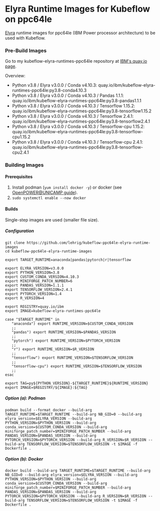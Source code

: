 # Elyra Runtime Images for Kubeflow on ppc64le
[Elyra](https://github.com/elyra-ai/elyra) runtime images for ppc64le (IBM Power processor architecture) to be used with Kubeflow.


### Pre-Build Images
Go to my kubeflow-elyra-runtimes-ppc64le repository at [IBM's quay.io page](https://quay.io/repository/ibm/kubeflow-elyra-runtimes-ppc64le?tab=tags).

Overview:
- Python v3.8 / Elyra v3.0.0 / Conda v4.10.3: quay.io/ibm/kubeflow-elyra-runtimes-ppc64le:py3.8-conda4.10.3
- Python v3.8 / Elyra v3.0.0 / Conda v4.10.3 / Pandas 1.1.1: quay.io/ibm/kubeflow-elyra-runtimes-ppc64le:py3.8-pandas1.1.1
- Python v3.8 / Elyra v3.0.0 / Conda v4.10.3 / Tensorflow 1.15.2: quay.io/ibm/kubeflow-elyra-runtimes-ppc64le:py3.8-tensorflow1.15.2
- Python v3.8 / Elyra v3.0.0 / Conda v4.10.3 / Tensorflow 2.4.1: quay.io/ibm/kubeflow-elyra-runtimes-ppc64le:py3.8-tensorflow2.4.1
- Python v3.8 / Elyra v3.0.0 / Conda v4.10.3 / Tensorflow-cpu 1.15.2: quay.io/ibm/kubeflow-elyra-runtimes-ppc64le:py3.8-tensorflow-cpu1.15.2
- Python v3.8 / Elyra v3.0.0 / Conda v4.10.3 / Tensorflow-cpu 2.4.1: quay.io/ibm/kubeflow-elyra-runtimes-ppc64le:py3.8-tensorflow-cpu2.4.1

### Building Images

#### Prerequisites
1. Install podman (`yum install docker -y`) or docker (see [OpenPOWER@UNICAMP guide](https://openpower.ic.unicamp.br/post/installing-docker-from-repository/)).
2. `sudo systemctl enable --now docker`

#### Builds
Single-step images are used (smaller file size).

##### Configuration
```
git clone https://github.com/lehrig/kubeflow-ppc64le-elyra-runtime-images
cd kubeflow-ppc64le-elyra-runtime-images

export TARGET_RUNTIME=anaconda|pandas|pytorch|r|tensorflow

export ELYRA_VERSION=v3.0.0
export PYTHON_VERSION=3.8
export CUSTOM_CONDA_VERSION=4.10.3
export MINIFORGE_PATCH_NUMBER=6
export PANDAS_VERSION=1.1.1
export TENSORFLOW_VERSION=2.4.1
export PYTORCH_VERSION=1.4
export R_VERSION=4

export REGISTRY=quay.io/ibm
export IMAGE=kubeflow-elyra-runtimes-ppc64le

case "$TARGET_RUNTIME" in
   "anaconda") export RUNTIME_VERSION=$CUSTOM_CONDA_VERSION
   ;;
   "pandas") export RUNTIME_VERSION=$PANDAS_VERSION 
   ;;
   "pytorch") export RUNTIME_VERSION=$PYTORCH_VERSION 
   ;;
   "r") export RUNTIME_VERSION=$R_VERSION
   ;;
   "tensorflow") export RUNTIME_VERSION=$TENSORFLOW_VERSION
   ;;
   "tensorflow-cpu") export RUNTIME_VERSION=$TENSORFLOW_VERSION
   ;;
esac

export TAG=py${PYTHON_VERSION}-${TARGET_RUNTIME}${RUNTIME_VERSION}
export IMAGE=$REGISTRY/${IMAGE}:${TAG}
```

##### Option (a): Podman
```
podman build --format docker --build-arg TARGET_RUNTIME=$TARGET_RUNTIME --build-arg NB_GID=0 --build-arg elyra_version=$ELYRA_VERSION --build-arg PYTHON_VERSION=$PYTHON_VERSION --build-arg conda_version=$CUSTOM_CONDA_VERSION --build-arg miniforge_patch_number=$MINIFORGE_PATCH_NUMBER --build-arg PANDAS_VERSION=$PANDAS_VERSION --build-arg PYTORCH_VERSION=$PYTORCH_VERSION --build-arg R_VERSION=$R_VERSION --build-arg TENSORFLOW_VERSION=$TENSORFLOW_VERSION -t $IMAGE -f Dockerfile .
```

##### Option (b): Docker
```
docker build --build-arg TARGET_RUNTIME=$TARGET_RUNTIME --build-arg NB_GID=0 --build-arg elyra_version=$ELYRA_VERSION --build-arg PYTHON_VERSION=$PYTHON_VERSION --build-arg conda_version=$CUSTOM_CONDA_VERSION --build-arg miniforge_patch_number=$MINIFORGE_PATCH_NUMBER --build-arg PANDAS_VERSION=$PANDAS_VERSION --build-arg PYTORCH_VERSION=$PYTORCH_VERSION --build-arg R_VERSION=$R_VERSION --build-arg TENSORFLOW_VERSION=$TENSORFLOW_VERSION -t $IMAGE -f Dockerfile .

```
